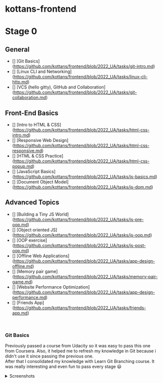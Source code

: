 # kottans-frontend
# Stage 0 

## General  
- [] [Git Basics] (https://github.com/kottans/frontend/blob/2022_UA/tasks/git-intro.md)  
- [] [Linux CLI and Networking] (https://github.com/kottans/frontend/blob/2022_UA/tasks/linux-cli-http.md)  
- [] [VCS (hello gitty), GitHub and Collaboration] (https://github.com/kottans/frontend/blob/2022_UA/tasks/git-collaboration.md)  

## Front-End Basics
- [] [Intro to HTML & CSS] (https://github.com/kottans/frontend/blob/2022_UA/tasks/html-css-intro.md)  
- [] [Responsive Web Design] (https://github.com/kottans/frontend/blob/2022_UA/tasks/html-css-responsive.md)  
- [] [HTML & CSS Practice] (https://github.com/kottans/frontend/blob/2022_UA/tasks/html-css-popup.md)  
- [] [JavaScript Basics] (https://github.com/kottans/frontend/blob/2022_UA/tasks/js-basics.md)  
- [] [Document Object Model] (https://github.com/kottans/frontend/blob/2022_UA/tasks/js-dom.md)  

## Advanced Topics  
- [] [Building a Tiny JS World] (https://github.com/kottans/frontend/blob/2022_UA/tasks/js-pre-oop.md)  
- [] [Object oriented JS] (https://github.com/kottans/frontend/blob/2022_UA/tasks/js-oop.md)  
- [] [OOP exercise] (https://github.com/kottans/frontend/blob/2022_UA/tasks/js-post-oop.md)  
- [] [Offline Web Applications] (https://github.com/kottans/frontend/blob/2022_UA/tasks/app-design-offline.md)  
- [] [Memory pair game] (https://github.com/kottans/frontend/blob/2022_UA/tasks/memory-pair-game.md)  
- [] [Website Performance Optimization] (https://github.com/kottans/frontend/blob/2022_UA/tasks/app-design-performance.md)  
- [] [Friends App] (https://github.com/kottans/frontend/blob/2022_UA/tasks/friends-app.md)  

<br>  

### Git Basics  
Previously passed a course from Udacity so it was easy to pass this one from Coursera. Also, it helped me to refresh my knowledge in Git because i didn't use it since passing the previous one.  
After that I consolidated my knowledge with Learn Git Branching course. It was really interesting and even fun to pass every stage :smiley:  
 
<details>
<summary>Screenshots</summary>
! [Learn Git Branching course Basics] (images/git basics.png)  
<br>
! [Learn Git Branching course Basics] (images/git remote repo.png) </details>
